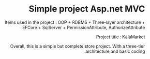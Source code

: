 <div dir="rtl" style="text-align: right;">
  <h1>Simple project Asp.net MVC</h1>
<p>
  Items used in the project : 
  OOP + RDBMS + Three-layer architecture + EFCore +  SqlServer + PermissionAttribute, AuthorizeAttribute
  </p>
  <p>Project title : KalaMarket</p>
<p> Overall, this is a simple but complete store project. With a three-tier architecture and basic coding. </p>
